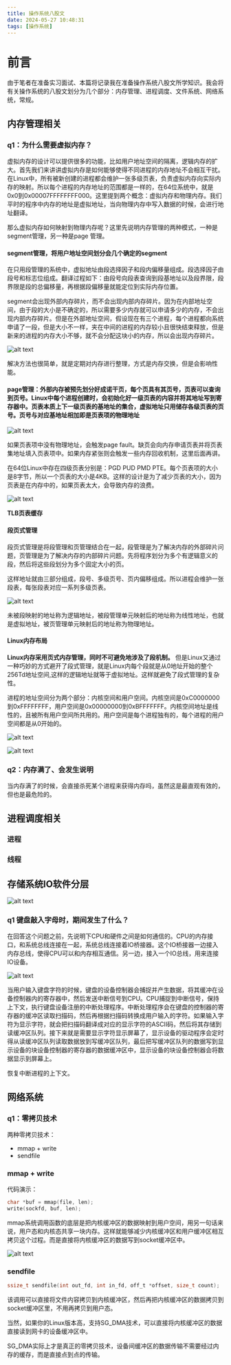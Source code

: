```yaml
---
title: 操作系统八股文
date: 2024-05-27 10:48:31
tags: [操作系统]
---
```


# 前言
由于笔者在准备实习面试、本篇将记录我在准备操作系统八股文所学知识。我会将有关操作系统的八股文划分为几个部分：内存管理、进程调度、文件系统、网络系统，常规。

## 内存管理相关
### q1：为什么需要虚拟内存？
虚拟内存的设计可以提供很多的功能，比如用户地址空间的隔离，逻辑内存的扩大。首先我们来讲讲虚拟内存是如何能够使得不同进程的内存地址不会相互干扰。在Linux中，所有被新创建的进程都会维护一张多级页表，负责虚拟内存向实际内存的映射。所以每个进程的内存地址的范围都是一样的，在64位系统中，就是0x0到0x00007FFFFFFFF000。这里提到两个概念：虚拟内存和物理内存。我们平时的程序中内存的地址是虚拟地址，当向物理内存中写入数据的时候，会进行地址翻译。

那么虚拟内存如何映射到物理内存呢？这里先说明内存管理的两种模式，一种是segment管理，另一种是page 管理。

#### segment管理，将用户地址空间划分会几个确定的segment
在只用段管理的系统中，虚拟地址由段选择因子和段内偏移量组成。段选择因子由段号和标志位组成。翻译过程如下：由段号向段表查询到段基地址以及段界限，段界限是段的总偏移量，再根据段偏移量就能定位到实际内存位置。

segment会出现外部内存碎片，而不会出现内部内存碎片。因为在内部地址空间，由于段的大小是不确定的，所以需要多少内存就可以申请多少的内存，不会出现内部内存碎片。但是在外部地址空间，假设现在有三个进程，每个进程都向系统申请了一段，但是大小不一样，夹在中间的进程的内存较小且很快结束释放，但是新来的进程的内存大小不够，就不会分配这块小的内存，所以会出现内存碎片。

![alt text](assets/img/2024-12-12-八股文--操作系统/image-1.png)

解决方法也很简单，就是定期对内存进行整理，方式是内存交换，但是会影响性能。

#### page管理：外部内存被预先划分好成诺干页，每个页具有其页号，页表可以查询到页号。Linux中每个进程创建时，会初始化好一级页表的内容并将其地址写到寄存器中。页表本质上下一级页表的基地址的集合，虚拟地址只用储存各级页表的页号。页号与对应基地址相加即是页表项的物理地址

![alt text](assets/img/2024-12-12-八股文--操作系统/image-2.png)

如果页表项中没有物理地址，会触发page fault。缺页会向内存申请页表并将页表集地址填入页表项中。如果内存紧张则会触发一些内存回收机制，这里后面再讲。

在64位Linux中存在四级页表分别是：PGD PUD PMD PTE。每个页表项的大小是8字节，所以一个页表的大小是4KB。这样的设计是为了减少页表的大小，因为页表是在内存中的，如果页表太大，会导致内存的浪费。

![alt text](assets/img/2024-12-12-八股文--操作系统/image-4.png)

**TLB页表缓存**

#### 段页式管理
段页式管理是将段管理和页管理结合在一起，段管理是为了解决内存的外部碎片问题，页管理是为了解决内存的内部碎片问题。先将程序划分为多个有逻辑意义的段，然后将这些段划分为多个固定大小的页。

这样地址就由三部分组成，段号、多级页号、页内偏移组成。所以进程会维护一张段表，每张段表对应一系列多级页表。

![alt text](assets/img/2024-12-12-八股文--操作系统/image-5.png)

未被段映射的地址称为逻辑地址，被段管理单元映射后的地址称为线性地址，也就是虚拟地址，被页管理单元映射后的地址称为物理地址。

#### Linux内存布局

**Linux内存采用页式内存管理，同时不可避免地涉及了段机制。** 但是Linux又通过一种巧妙的方式避开了段式管理，就是Linux内每个段就是从0地址开始的整个256Td地址空间,这样的逻辑地址就等于虚拟地址。这样就避免了段式管理的复杂性。

进程的地址空间分为两个部分：内核空间和用户空间。内核空间是0xC0000000到0xFFFFFFFF，用户空间是0x00000000到0xBFFFFFFF。内核空间地址是线性的，且被所有用户空间所共用的。用户空间是每个进程独有的，每个进程的用户空间都是从0开始的。

![alt text](assets/img/2024-12-12-八股文--操作系统/image-6.png)

![alt text](assets/img/2024-12-12-八股文--操作系统/image-7.png)

### q2：内存满了、会发生说明

当内存满了的时候，会直接杀死某个进程来获得内存吗，虽然这是最直观有效的，但也是最危险的。

## 进程调度相关
### 进程
### 线程

## 存储系统IO软件分层
![alt text](assets/img/2024-12-12-八股文--操作系统/image-8.png)

### q1 键盘敲入字母时，期间发生了什么？

在回答这个问题之前，先说明下CPU和硬件之间是如何通信的。CPU的内存接口，和系统总线连接在一起，系统总线连接着IO桥接器。这个IO桥接器一边接入内存总线，使得CPU可以和内存相互通信。另一边，接入一个IO总线，用来连接IO设备。

![alt text](assets/img/2024-12-12-八股文--操作系统/image-9.png)

当用户输入键盘字符的时候，键盘的设备控制器会捕捉并产生数据，将其缓冲在设备控制器内的寄存器中，然后发送中断信号到CPU。CPU捕捉到中断信号，保持上下文，执行键盘设备注册的中断处理程序。中断处理程序会在键盘的控制器的寄存器的缓冲区读取扫描码，然后再根据扫描码转换成用户输入的字符。如果输入字符为显示字符，就会把扫描码翻译成对应的显示字符的ASCII码，然后将其存储到读缓冲区队列。接下来就是需要显示字符显示屏幕了，显示设备的驱动程序会定时得从读缓冲区队列读取数据放到写缓冲区队列，最后把写缓冲区队列的数据写到显示设备的块设备控制器的寄存器的数据缓冲区中，显示设备的块设备控制器会将数据显示到屏幕上。

恢复中断进程的上下文。

## 网络系统
### q1：零拷贝技术
两种零拷贝技术：
- mmap + write
- sendfile

### mmap + write
代码演示：
```c
char *buf = mmap(file, len);
write(sockfd, buf, len);
```

mmap系统调用函数的底层是把内核缓冲区的数据映射到用户空间，用另一句话来说，用户态和内核态共享一块内存。这样就能够减少内核缓冲区和用户缓冲区相互拷贝这个过程。而是直接将内核缓冲区的数据写到socket缓冲区中。

![alt text](assets/img/2024-12-12-八股文--操作系统/image-10.png)

### sendfile

```c
ssize_t sendfile(int out_fd, int in_fd, off_t *offset, size_t count);
```

该调用可以直接将文件内容拷贝到内核缓冲区，然后再把内核缓冲区的数据拷贝到socket缓冲区里，不用再拷贝到用户态。

当然，如果你的Linux版本高，支持SG_DMA技术，可以直接将内核缓冲区的数据直接读到网卡的设备缓冲区中。

SG_DMA实际上才是真正的零拷贝技术，设备间缓冲区的数据传输不需要经过内存的缓存，而是直接点到点的传输。